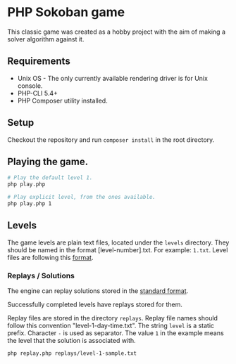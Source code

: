 # PHP Sokoban game

This classic game was created as a hobby project with the aim of making a solver
algorithm against it.

## Requirements
 - Unix OS - The only currently available rendering driver is for Unix console.
 - PHP-CLI 5.4+
 - PHP Composer utility installed.

## Setup

Checkout the repository and run ```composer install``` in the root directory.

## Playing the game.

```sh
# Play the default level 1.
php play.php 

# Play explicit level, from the ones available.
php play.php 1

```

## Levels

The game levels are plain text files, located under the ```levels``` directory.
They should be named in the format [level-number].txt. For example: ```1.txt```.
Level files are following this [format](http://sokobano.de/wiki/index.php?title=Level_format#Level).

### Replays / Solutions

The engine can replay solutions stored in the [standard format](http://sokobano.de/wiki/index.php?title=Level_format#Solution).

Successfully completed levels have replays stored for them.

Replay files are stored in the directory ```replays```. Replay file names
should follow this convention "level-1-day-time.txt". The string `level` is a
static prefix. Character `-` is used as separator. The value `1` in the example
means the level that the solution is associated with.

```sh
php replay.php replays/level-1-sample.txt
```
